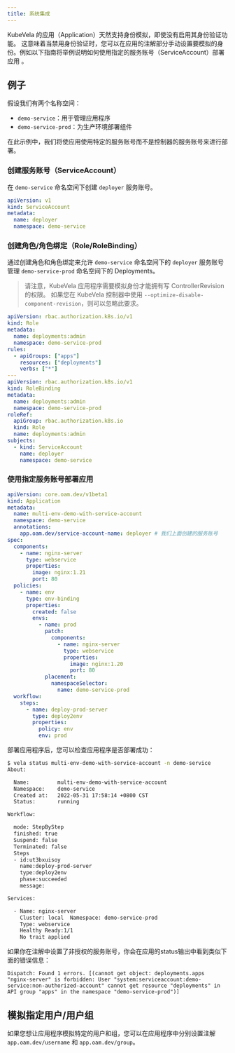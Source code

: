 ```yaml
---
title: 系统集成
---
```


KubeVela 的应用（Application）天然支持身份模拟，即使没有启用其身份验证功能。 这意味着当禁用身份验证时，您可以在应用的注解部分手动设置要模拟的身份。例如以下指南将举例说明如何使用指定的服务账号（ServiceAccount）部署应用 。

## 例子

假设我们有两个名称空间：

- `demo-service`：用于管理应用程序
- `demo-service-prod`：为生产环境部署组件

在此示例中，我们将使应用使用特定的服务账号而不是控制器的服务账号来进行部署。

### 创建服务账号（ServiceAccount）

在 `demo-service` 命名空间下创建 `deployer` 服务账号。

```yaml
apiVersion: v1
kind: ServiceAccount
metadata:
  name: deployer
  namespace: demo-service
```

### 创建角色/角色绑定（Role/RoleBinding）

通过创建角色和角色绑定来允许 `demo-service` 命名空间下的 `deployer` 服务账号管理 `demo-service-prod` 命名空间下的 Deployments。

> 请注意，KubeVela 应用程序需要模拟身份才能拥有写 ControllerRevision 的权限。 如果您在 KubeVela 控制器中使用 `--optimize-disable-component-revision`，则可以忽略此要求。

```yaml
apiVersion: rbac.authorization.k8s.io/v1
kind: Role
metadata:
  name: deployments:admin
  namespace: demo-service-prod
rules:
  - apiGroups: ["apps"]
    resources: ["deployments"]
    verbs: ["*"]
---
apiVersion: rbac.authorization.k8s.io/v1
kind: RoleBinding
metadata:
  name: deployments:admin
  namespace: demo-service-prod
roleRef:
  apiGroup: rbac.authorization.k8s.io
  kind: Role
  name: deployments:admin
subjects:
  - kind: ServiceAccount
    name: deployer
    namespace: demo-service
```

### 使用指定服务账号部署应用

```yaml
apiVersion: core.oam.dev/v1beta1
kind: Application
metadata:
  name: multi-env-demo-with-service-account
  namespace: demo-service
  annotations:
    app.oam.dev/service-account-name: deployer # 我们上面创建的服务账号
spec:
  components:
    - name: nginx-server
      type: webservice
      properties:
        image: nginx:1.21
        port: 80
  policies:
    - name: env
      type: env-binding
      properties:
        created: false
        envs:
          - name: prod
            patch:
              components:
                - name: nginx-server
                  type: webservice
                  properties:
                    image: nginx:1.20
                    port: 80
            placement:
              namespaceSelector:
                name: demo-service-prod
  workflow:
    steps:
      - name: deploy-prod-server
        type: deploy2env
        properties:
          policy: env
          env: prod
```

部署应用程序后，您可以检查应用程序是否部署成功：

```bash
$ vela status multi-env-demo-with-service-account -n demo-service     
About:

  Name:         multi-env-demo-with-service-account
  Namespace:    demo-service                       
  Created at:   2022-05-31 17:58:14 +0800 CST      
  Status:       running                            

Workflow:

  mode: StepByStep
  finished: true
  Suspend: false
  Terminated: false
  Steps
  - id:ut3bxuisoy
    name:deploy-prod-server
    type:deploy2env
    phase:succeeded 
    message:

Services:

  - Name: nginx-server  
    Cluster: local  Namespace: demo-service-prod
    Type: webservice
    Healthy Ready:1/1
    No trait applied
```

如果你在注解中设置了非授权的服务账号，你会在应用的status输出中看到类似下面的错误信息：

```
Dispatch: Found 1 errors. [(cannot get object: deployments.apps "nginx-server" is forbidden: User "system:serviceaccount:demo-service:non-authorized-account" cannot get resource "deployments" in API group "apps" in the namespace "demo-service-prod")]
```

## 模拟指定用户/用户组

如果您想让应用程序模拟特定的用户和组，您可以在应用程序中分别设置注解 `app.oam.dev/username` 和 `app.oam.dev/group`。
